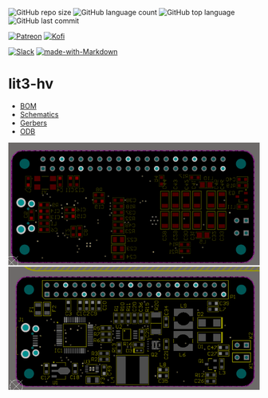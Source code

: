 ![GitHub repo size](https://img.shields.io/github/repo-size/kelu124/lit3-hv?style=plastic)
![GitHub language count](https://img.shields.io/github/languages/count/kelu124/lit3-hv?style=plastic)
![GitHub top language](https://img.shields.io/github/languages/top/kelu124/lit3-hv?style=plastic)
![GitHub last commit](https://img.shields.io/github/last-commit/kelu124/lit3-hv?color=red&style=plastic)

[![Patreon](https://img.shields.io/badge/patreon-donate-orange.svg)](https://www.patreon.com/kelu124) 
[![Kofi](https://badgen.net/badge/icon/kofi?icon=kofi&label)](https://ko-fi.com/G2G81MT0G)

[![Slack](https://badgen.net/badge/icon/slack?icon=slack&label)](https://join.slack.com/t/usdevkit/shared_invite/zt-2g501obl-z53YHyGOOMZjeCXuXzjZow)
[![made-with-Markdown](https://img.shields.io/badge/Made%20with-Markdown-1f425f.svg)](http://commonmark.org)



# lit3-hv

* [BOM](/build/BOM_ft2332.xls)
* [Schematics](/build/ft232h.pdf)
* [Gerbers](/build/gerbers.zip)
* [ODB](/build/odb.zip)

![](/build/bottom.png)
![](/build/top.png)

